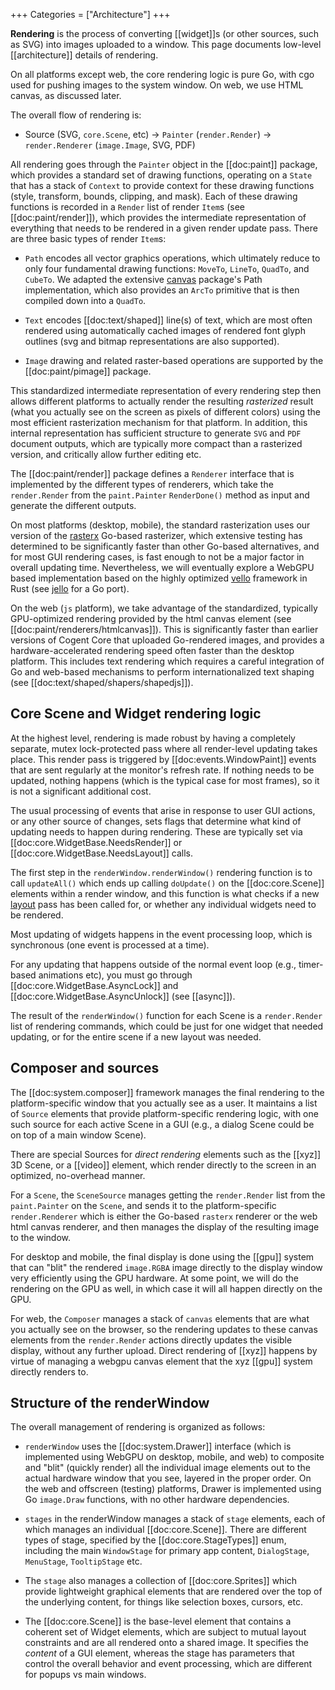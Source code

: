 +++
Categories = ["Architecture"]
+++

**Rendering** is the process of converting [[widget]]s (or other sources, such as SVG) into images uploaded to a window. This page documents low-level [[architecture]] details of rendering.

On all platforms except web, the core rendering logic is pure Go, with cgo used for pushing images to the system window. On web, we use HTML canvas, as discussed later.

The overall flow of rendering is:

* Source (SVG, `core.Scene`, etc) -> `Painter` (`render.Render`) -> `render.Renderer` (`image.Image`, SVG, PDF)

All rendering goes through the `Painter` object in the [[doc:paint]] package, which provides a standard set of drawing functions, operating on a `State` that has a stack of `Context` to provide context for these drawing functions (style, transform, bounds, clipping, and mask). Each of these drawing functions is recorded in a `Render` list of render `Item`s (see [[doc:paint/render]]), which provides the intermediate representation of everything that needs to be rendered in a given render update pass. There are three basic types of render `Item`s:

* `Path` encodes all vector graphics operations, which ultimately reduce to only four fundamental drawing functions: `MoveTo`, `LineTo`, `QuadTo`, and `CubeTo`. We adapted the extensive [canvas](https://github.com/tdewolff/canvas) package's Path implementation, which also provides an `ArcTo` primitive that is then compiled down into a `QuadTo`.

* `Text` encodes [[doc:text/shaped]] line(s) of text, which are most often rendered using automatically cached images of rendered font glyph outlines (svg and bitmap representations are also supported).

* `Image` drawing and related raster-based operations are supported by the [[doc:paint/pimage]] package.

This standardized intermediate representation of every rendering step then allows different platforms to actually render the resulting _rasterized_ result (what you actually see on the screen as pixels of different colors) using the most efficient rasterization mechanism for that platform. In addition, this internal representation has sufficient structure to generate `SVG` and `PDF` document outputs, which are typically more compact than a rasterized version, and critically allow further editing etc.

The [[doc:paint/render]] package defines a `Renderer` interface that is implemented by the different types of renderers, which take the `render.Render` from the `paint.Painter` `RenderDone()` method as input and generate the different outputs.

On most platforms (desktop, mobile), the standard rasterization uses our version of the [rasterx](https://github.com/srwiley/rasterx) Go-based rasterizer, which extensive testing has determined to be significantly faster than other Go-based alternatives, and for most GUI rendering cases, is fast enough to not be a major factor in overall updating time. Nevertheless, we will eventually explore a WebGPU based implementation based on the highly optimized [vello](https://github.com/linebender/vello) framework in Rust (see [jello](https://github.com/dominikh/jello) for a Go port).

On the web (`js` platform), we take advantage of the standardized, typically GPU-optimized rendering provided by the html canvas element (see [[doc:paint/renderers/htmlcanvas]]). This is significantly faster than earlier versions of Cogent Core that uploaded Go-rendered images, and provides a hardware-accelerated rendering speed often faster than the desktop platform. This includes text rendering which requires a careful integration of Go and web-based mechanisms to perform internationalized text shaping (see [[doc:text/shaped/shapers/shapedjs]]).

## Core Scene and Widget rendering logic

At the highest level, rendering is made robust by having a completely separate, mutex lock-protected pass where all render-level updating takes place.  This render pass is triggered by [[doc:events.WindowPaint]] events that are sent regularly at the monitor's refresh rate. If nothing needs to be updated, nothing happens (which is the typical case for most frames), so it is not a significant additional cost.

The usual processing of events that arise in response to user GUI actions, or any other source of changes, sets flags that determine what kind of updating needs to happen during rendering.  These are typically set via [[doc:core.WidgetBase.NeedsRender]] or [[doc:core.WidgetBase.NeedsLayout]] calls.

The first step in the `renderWindow.renderWindow()` rendering function is to call `updateAll()` which ends up calling `doUpdate()` on the [[doc:core.Scene]] elements within a render window, and this function is what checks if a new [layout](layout) pass has been called for, or whether any individual widgets need to be rendered.

Most updating of widgets happens in the event processing loop, which is synchronous (one event is processed at a time).  

For any updating that happens outside of the normal event loop (e.g., timer-based animations etc), you must go through [[doc:core.WidgetBase.AsyncLock]] and [[doc:core.WidgetBase.AsyncUnlock]] (see [[async]]).

The result of the `renderWindow()` function for each Scene is a `render.Render` list of rendering commands, which could be just for one widget that needed updating, or for the entire scene if a new layout was needed.

## Composer and sources

The [[doc:system.composer]] framework manages the final rendering to the platform-specific window that you actually see as a user. It maintains a list of `Source` elements that provide platform-specific rendering logic, with one such source for each active Scene in a GUI (e.g., a dialog Scene could be on top of a main window Scene).

There are special Sources for _direct rendering_ elements such as the [[xyz]] 3D Scene, or a [[video]] element, which render directly to the screen in an optimized, no-overhead manner.

For a `Scene`, the `SceneSource` manages getting the `render.Render` list from the `paint.Painter` on the `Scene`, and sends it to the platform-specific `render.Renderer` which is either the Go-based `rasterx` renderer or the web html canvas renderer, and then manages the display of the resulting image to the window.

For desktop and mobile, the final display is done using the [[gpu]] system that can "blit" the rendered `image.RGBA` image directly to the display window very efficiently using the GPU hardware. At some point, we will do the rendering on the GPU as well, in which case it will all happen directly on the GPU.

For web, the `Composer` manages a stack of `canvas` elements that are what you actually see on the browser, so the rendering updates to these canvas elements from the `render.Render` actions directly updates the visible display, without any further upload. Direct rendering of [[xyz]] happens by virtue of managing a webgpu canvas element that the xyz [[gpu]] system directly renders to.

## Structure of the renderWindow

The overall management of rendering is organized as follows:

* `renderWindow` uses the [[doc:system.Drawer]] interface (which is implemented using WebGPU on desktop, mobile, and web) to composite and "blit" (quickly render) all the individual image elements out to the actual hardware window that you see, layered in the proper order.  On the web and offscreen (testing) platforms, Drawer is implemented using Go `image.Draw` functions, with no other hardware dependencies.

* `stages` in the renderWindow manages a stack of `stage` elements, each of which manages an individual [[doc:core.Scene]].  There are different types of stage, specified by the [[doc:core.StageTypes]] enum, including the main `WindowStage` for primary app content, `DialogStage`, `MenuStage`, `TooltipStage` etc.

* The `stage` also manages a collection of [[doc:core.Sprites]] which provide lightweight graphical elements that are rendered over the top of the underlying content, for things like selection boxes, cursors, etc.

* The [[doc:core.Scene]] is the base-level element that contains a coherent set of Widget elements, which are subject to mutual layout constraints and are all rendered onto a shared image.  It specifies the _content_ of a GUI element, whereas the stage has parameters that control the overall behavior and event processing, which are different for popups vs main windows.

